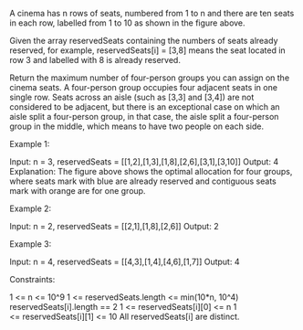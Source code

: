 

A cinema has n rows of seats, numbered from 1 to n and there are ten seats in
each row, labelled from 1 to 10 as shown in the figure above.

Given the array reservedSeats containing the numbers of seats already
reserved, for example, reservedSeats[i] = [3,8] means the seat located in row
3 and labelled with 8 is already reserved.

Return the maximum number of four-person groups you can assign on the cinema
seats. A four-person group occupies four adjacent seats in one single row.
Seats across an aisle (such as [3,3] and [3,4]) are not considered to be
adjacent, but there is an exceptional case on which an aisle split a
four-person group, in that case, the aisle split a four-person group in the
middle, which means to have two people on each side.


Example 1:




Input: n = 3, reservedSeats = [[1,2],[1,3],[1,8],[2,6],[3,1],[3,10]]
Output: 4
Explanation: The figure above shows the optimal allocation for four groups,
where seats mark with blue are already reserved and contiguous seats mark
with orange are for one group.


Example 2:


Input: n = 2, reservedSeats = [[2,1],[1,8],[2,6]]
Output: 2


Example 3:


Input: n = 4, reservedSeats = [[4,3],[1,4],[4,6],[1,7]]
Output: 4



Constraints:


1 <= n <= 10^9
1 <= reservedSeats.length <= min(10*n, 10^4)
reservedSeats[i].length == 2
1 <= reservedSeats[i][0] <= n
1 <= reservedSeats[i][1] <= 10
All reservedSeats[i] are distinct.




